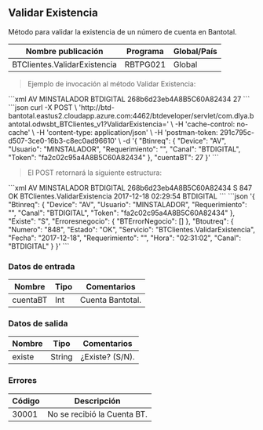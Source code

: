 ## Validar Existencia

Método para validar la existencia de un número de cuenta en Bantotal.

| Nombre publicación           | Programa | Global/País |
| ---------------------------- | -------- | ----------- |
| BTClientes.ValidarExistencia | RBTPG021 | Global      |

> Ejemplo de invocación al método Validar Existencia:

<code-group>
<code-block title="XML" active>
```xml
<soapenv:Envelope xmlns:soapenv="http://schemas.xmlsoap.org/soap/envelope/" xmlns:bts="http://uy.com.dlya.bantotal/BTSOA/">
   <soapenv:Header/>
   <soapenv:Body>
      <bts:BTClientes.ValidarExistencia>
         <bts:Btinreq>
            <bts:Device>AV</bts:Device>
            <bts:Usuario>MINSTALADOR</bts:Usuario>
            <bts:Requerimiento/>
            <bts:Canal>BTDIGITAL</bts:Canal>
            <bts:Token>268b6d23eb4A8B5C60A82434</bts:Token>
         </bts:Btinreq>
         <bts:cuentaBT>27</bts:cuentaBT>
      </bts:BTClientes.ValidarExistencia>
   </soapenv:Body>
</soapenv:Envelope>
```
</code-block>
 
<code-block title="JSON">
```json
curl -X POST \
  'http://btd-bantotal.eastus2.cloudapp.azure.com:4462/btdeveloper/servlet/com.dlya.bantotal.odwsbt_BTClientes_v1?ValidarExistencia=' \
  -H 'cache-control: no-cache' \
  -H 'content-type: application/json' \
  -H 'postman-token: 291c795c-d507-3ce0-16b3-c8ec0ad96610' \
  -d '{
	"Btinreq": {
		"Device": "AV",
		"Usuario": "MINSTALADOR",
		"Requerimiento": "",
		"Canal": "BTDIGITAL",
		"Token": "fa2c02c95a4A8B5C60A82434"
	},
    "cuentaBT": 27
}'
```
</code-block>
</code-group>

> El POST retornará la siguiente estructura:

<code-group>
<code-block title="XML" active>
```xml
<SOAP-ENV:Envelope xmlns:SOAP-ENV="http://schemas.xmlsoap.org/soap/envelope/" xmlns:xsd="http://www.w3.org/2001/XMLSchema" xmlns:SOAP-ENC="http://schemas.xmlsoap.org/soap/encoding/" xmlns:xsi="http://www.w3.org/2001/XMLSchema-instance">
   <SOAP-ENV:Body>
      <BTClientes.ValidarExistenciaResponse xmlns="http://uy.com.dlya.bantotal/BTSOA/">
         <Btinreq>
            <Device>AV</Device>
            <Usuario>MINSTALADOR</Usuario>
            <Requerimiento/>
            <Canal>BTDIGITAL</Canal>
            <Token>268b6d23eb4A8B5C60A82434</Token>
         </Btinreq>
         <existe>S</existe>
         <Erroresnegocio></Erroresnegocio>
         <Btoutreq>
            <Numero>847</Numero>
            <Estado>OK</Estado>
            <Servicio>BTClientes.ValidarExistencia</Servicio>
            <Fecha>2017-12-18</Fecha>
            <Requerimiento/>
            <Hora>02:29:54</Hora>
            <Canal>BTDIGITAL</Canal>
         </Btoutreq>
      </BTClientes.ValidarExistenciaResponse>
   </SOAP-ENV:Body>
</SOAP-ENV:Envelope>
```
</code-block>
 
<code-block title="JSON">
```json
'{
	"Btinreq": {
		"Device": "AV",
		"Usuario": "MINSTALADOR",
		"Requerimiento": "",
		"Canal": "BTDIGITAL",
		"Token": "fa2c02c95a4A8B5C60A82434"
	},
    "Existe": "S",
    "Erroresnegocio": {
        "BTErrorNegocio": []
    },
    "Btoutreq": {
        "Numero": "848",
        "Estado": "OK",
        "Servicio": "BTClientes.ValidarExistencia",
        "Fecha": "2017-12-18",
        "Requerimiento": "",
        "Hora": "02:31:02",
        "Canal": "BTDIGITAL"
    }
}'
```
</code-block>
</code-group>

### Datos de entrada

| Nombre   | Tipo | Comentarios      |
| -------- | ---- | ---------------- |
| cuentaBT | Int  | Cuenta Bantotal. |

### Datos de salida

| Nombre | Tipo   | Comentarios     |
| ------ | ------ | --------------- |
| existe | String | ¿Existe? (S/N). |

### Errores

| Código | Descripción                 |
| ------ | --------------------------- |
| 30001  | No se recibió la Cuenta BT. |
